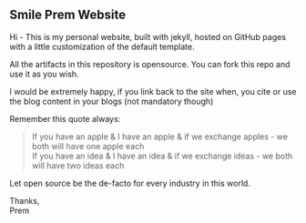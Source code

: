 ## Smile Prem Website

Hi - This is my personal website, built with jekyll, hosted on GitHub pages with a little customization of the default template.

All the artifacts in this repository is opensource. You can fork this repo and use it as you wish.

I would be extremely happy, if you link back to the site when, you cite or use the blog content in your blogs (not mandatory though)

Remember this quote always:

> If you have an apple & I have an apple & if we exchange apples - we both will have one apple each  
  If you have an idea & I have an idea & if we exchange ideas - we both will have two ideas each  

Let open source be the de-facto for every industry in this world.

Thanks,  
Prem
